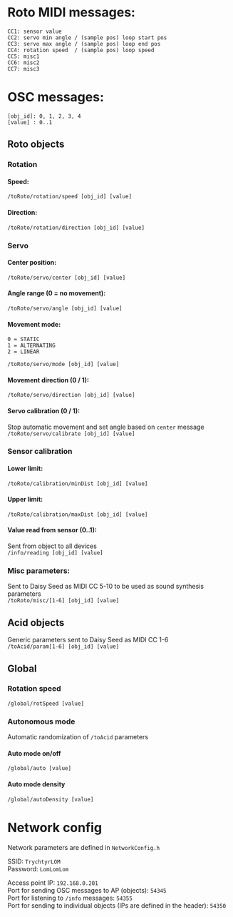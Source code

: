 # Roto MIDI messages:
    CC1: sensor value
    CC2: servo min angle / (sample pos) loop start pos
    CC3: servo max angle / (sample pos) loop end pos
    CC4: rotation speed  / (sample pos) loop speed
    CC5: misc1
    CC6: misc2
    CC7: misc3

# OSC messages:
    [obj_id]: 0, 1, 2, 3, 4
    [value] : 0..1

## Roto objects

### Rotation
#### Speed:
`/toRoto/rotation/speed [obj_id] [value]`  
#### Direction:
`/toRoto/rotation/direction [obj_id] [value]`  

### Servo
#### Center position:  
`/toRoto/servo/center [obj_id] [value]`  
#### Angle range (0 = no movement):  
`/toRoto/servo/angle [obj_id] [value]`  
#### Movement mode:
    0 = STATIC
    1 = ALTERNATING
    2 = LINEAR
`/toRoto/servo/mode [obj_id] [value]`  
#### Movement direction (0 / 1):  
`/toRoto/servo/direction [obj_id] [value]`  
#### Servo calibration (0 / 1):
Stop automatic movement and set angle based on `center` message  
`/toRoto/servo/calibrate [obj_id] [value]`  

### Sensor calibration
#### Lower limit:
`/toRoto/calibration/minDist [obj_id] [value]`  
#### Upper limit:
`/toRoto/calibration/maxDist [obj_id] [value]`  

#### Value read from sensor (0..1):
Sent from object to all devices  
`/info/reading [obj_id] [value]`  

### Misc parameters:
Sent to Daisy Seed as MIDI CC 5-10 to be used as sound synthesis parameters  
`/toRoto/misc/[1-6] [obj_id] [value]`   

## Acid objects

Generic parameters sent to Daisy Seed as MIDI CC 1-6  
`/toAcid/param[1-6] [obj_id] [value]`  

## Global
### Rotation speed
`/global/rotSpeed [value]`
### Autonomous mode
Automatic randomization of `/toAcid` parameters
#### Auto mode on/off
`/global/auto [value]`
#### Auto mode density
`/global/autoDensity [value]`

# Network config

Network parameters are defined in `NetworkConfig.h`

SSID: `TrychtyrLOM`  
Password: `LomLomLom`  

Access point IP: `192.168.0.201`  
Port for sending OSC messages to AP (objects): `54345`  
Port for listening to `/info` messages: `54355`  
Port for sending to individual objects (IPs are defined in the header): `54350`  
